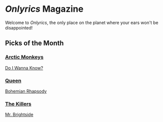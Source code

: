 # _Onlyrics_ Magazine

Welcome to _Onlyrics_, the only place on the planet where your ears won't be disappointed!



## Picks of the Month

### [Arctic Monkeys](/writer/arctic_monkeys.md) 

[Do I Wanna Know?](song/feb/do_i_wanna_know.md)

### [Queen](writer/queen.md) 

[Bohemian Rhapsody](song/feb/bohemian_rhapsody.md)

### [The Killers](writer/the_killers) 

[Mr. Brightside](song/feb/somebody_told_me.md)
